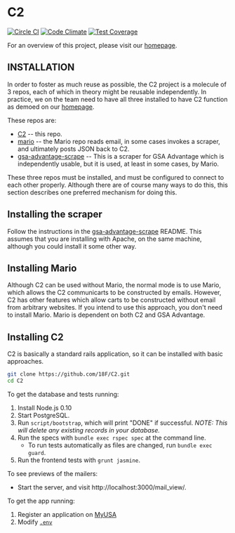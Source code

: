 # C2

[![Circle CI](https://circleci.com/gh/18F/C2.svg?style=svg)](https://circleci.com/gh/18F/C2) [![Code Climate](https://codeclimate.com/github/18F/C2/badges/gpa.svg)](https://codeclimate.com/github/18F/C2) [![Test Coverage](https://codeclimate.com/github/18F/C2/badges/coverage.svg)](https://codeclimate.com/github/18F/C2)

For an overview of this project, please visit our [homepage](http://18f.github.io/C2/).

## INSTALLATION

In order to foster as much reuse as possible, the C2 project is a molecule of 3 repos,
each of which in theory might be reusable independently.  In practice, we on the
team need to have all three installed to have C2 function as demoed on our [homepage](http://18f.github.io/C2/).

These repos are:

* [C2](https://github.com/18F/C2) -- this repo.
* [mario](https://github.com/18F/Mario) -- the Mario repo reads email, in some cases invokes a scraper, and ultimately posts JSON back to C2.
* [gsa-advantage-scrape](https://github.com/18F/gsa-advantage-scrape) -- This is a scraper for GSA Advantage which is independently usable,
but it is used, at least in some cases, by Mario.

These three repos must be installed, and must be configured to connect to each other properly.  Although there are of course many
ways to do this, this section describes one preferred mechanism for doing this.

## Installing the scraper

Follow the instructions in the [gsa-advantage-scrape](https://github.com/18F/gsa-advantage-scrape) README.  This assumes that
you are installing with Apache, on the same machine, although you could install it some other way.

## Installing Mario

Although C2 can be used without Mario, the normal mode is to use Mario, which allows the C2 communicarts to be constructed by emails.  However, C2 has other features which allow carts to be constructed without email from arbitrary websites.  If you intend to use this approach, you don't need to install Mario.  Mario is dependent on both C2 and GSA Advantage.

## Installing C2

C2 is basically a standard rails application, so it can be installed with basic approaches.

```bash
git clone https://github.com/18F/C2.git
cd C2
```

To get the database and tests running:

1. Install Node.js 0.10
1. Start PostgreSQL.
1. Run `script/bootstrap`, which will print "DONE" if successful. *NOTE: This will delete any existing records in your database.*
1. Run the specs with `bundle exec rspec spec` at the command line.
    * To run tests automatically as files are changed, run `bundle exec guard`.
1. Run the frontend tests with `grunt jasmine`.

To see previews of the mailers:

* Start the server, and visit http://localhost:3000/mail_view/.

To get the app running:

1. Register an application on [MyUSA](https://myusa-staging.18f.us/authorizations)
1. Modify [`.env`](.env.example)
